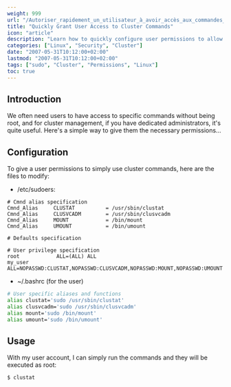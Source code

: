 ```yaml
---
weight: 999
url: "/Autoriser_rapidement_un_utilisateur_à_avoir_accès_aux_commandes_cluster/"
title: "Quickly Grant User Access to Cluster Commands"
icon: "article"
description: "Learn how to quickly configure user permissions to allow non-root users to execute cluster management commands."
categories: ["Linux", "Security", "Cluster"]
date: "2007-05-31T10:12:00+02:00"
lastmod: "2007-05-31T10:12:00+02:00"
tags: ["sudo", "Cluster", "Permissions", "Linux"]
toc: true
---
```


## Introduction

We often need users to have access to specific commands without being root, and for cluster management, if you have dedicated administrators, it's quite useful. Here's a simple way to give them the necessary permissions...

## Configuration

To give a user permissions to simply use cluster commands, here are the files to modify:

* /etc/sudoers:

```
# Cmnd alias specification
Cmnd_Alias     CLUSTAT          = /usr/sbin/clustat
Cmnd_Alias     CLUSVCADM        = /usr/sbin/clusvcadm
Cmnd_Alias     MOUNT            = /bin/mount
Cmnd_Alias     UMOUNT           = /bin/umount

# Defaults specification

# User privilege specification
root            ALL=(ALL) ALL
my_user          ALL=NOPASSWD:CLUSTAT,NOPASSWD:CLUSVCADM,NOPASSWD:MOUNT,NOPASSWD:UMOUNT
```

* ~/.bashrc (for the user)

```bash
# User specific aliases and functions
alias clustat='sudo /usr/sbin/clustat'
alias clusvcadm='sudo /usr/sbin/clusvcadm'
alias mount='sudo /bin/mount'
alias umount='sudo /bin/umount'
```

## Usage

With my user account, I can simply run the commands and they will be executed as root:

```bash
$ clustat
```
